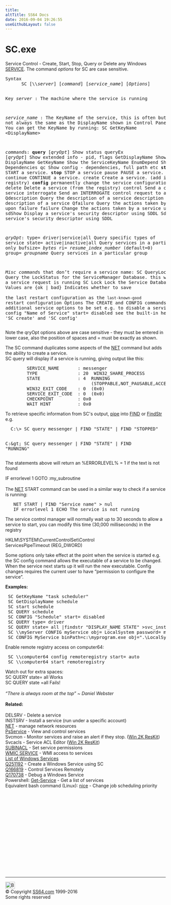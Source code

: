 ```yaml
---
title:
altTitle: SS64 Docs
date: 2016-09-04 19:26:55
useGithubLayout: false
---
```

<!-- #BeginLibraryItem "/Library/head_nt.lbi" --><!-- #EndLibraryItem --><h1>SC.exe</h1> 
<p> Service Control - Create, Start, Stop, Query or
Delete any Windows <a href="syntax-services.html">SERVICE</a>. 
 The command <i>options</i> for SC are case sensitive.</p>
<pre>Syntax
      SC [\\<i>server</i>] [<i>command</i>] [<i>service_name</i>] [<i>Options</i>]

Key
   <i>server</i>       : The machine where the service is running

   <i>service_name</i> : The KeyName of the service, this is often but not always
                  the same as the DisplayName shown in Control Panel, Services.
                  You can get the KeyName by running: 
                     SC GetKeyName &lt;DisplayName&gt;

   <i>command</i>s:
          <b>query</b>  [<i>qryOpt</i>]   Show status
          queryEx [<i>qryOpt</i>]  Show extended info - pid, flags
          GetDisplayName    Show the DisplayName
          GetKeyName        Show the ServiceKeyName
          EnumDepend        Show Dependencies
          qc                Show config - dependencies, full path etc
          <b>start</b>          START a service.
          <b>stop</b>           STOP a service
          pause          PAUSE a service.
          continue       CONTINUE a service.
          create         Create a service. (add it to the registry)
          <b>config</b>         permanently change the service configuration
          delete         Delete a service (from the registry)
          control        Send a control to a service
          interrogate    Send an INTERROGATE control request to a service
          Qdescription   Query the description of a service
          description    Change the description of a service
          Qfailure       Query the actions taken by a service upon failure
          failure        Change the actions taken by a service upon failure
          sdShow         Display a service's security descriptor using SDDL
          SdSet          Sets a service's security descriptor using SDDL

   <i>qryOpt</i>:
          type= driver|service|all
                         Query specific types of service
          state= active|inactive|all
                         Query services in a particular state only
          bufsize= <i>bytes</i> 
          ri= <i>resume_index_number</i> (default=0)
          group= <i>groupname</i>
                         Query services in a particular group

   <i>Misc command</i>s that don’t require a service name:
          SC  QueryLock  Query the LockStatus for the ServiceManager Database.
                         this will show if a service request is running
          SC  Lock       Lock the Service Database
          SC  BOOT       Values are {ok | bad} Indicates whether to save  
                         the last restart configuration as the `last-known-good`
                         restart configuration
   Options
     The CREATE and CONFIG commands allow additional service options to be set
     e.g. to disable a service: SC config "Name of Service" start= disabled
     see the built-in help for more: 'SC create' and 'SC config'</pre>
<p>Note the <span class="code">qryOpt</span> options above are case sensitive - they must be entered in lower case, also the position of spaces and = must be exactly as shown.</p>
<p>The SC command duplicates some aspects of the <a href="net.html">NET</a> command but adds the ability to create a service.<br> 
SC query will display if a service is running, giving output  like this: </p>
<pre>        SERVICE_NAME       : messenger
        TYPE               : 20  WIN32_SHARE_PROCESS
        STATE              : 4  RUNNING
                                (STOPPABLE,NOT_PAUSABLE,ACCEPTS_SHUTDOWN)
        WIN32_EXIT_CODE    : 0  (0x0)
        SERVICE_EXIT_CODE  : 0  (0x0)
        CHECKPOINT         : 0x0
        WAIT_HINT          : 0x0</pre>
<p>To retrieve specific information from SC's output, <a href="syntax-redirection.html">pipe</a>  into <a href="find.html">FIND</a> or <a href="findstr.html">FindStr</a><br>
  e.g.</p>
<pre>  C:\&gt; SC query messenger | FIND "STATE" | FIND "STOPPED"

  C:\&gt; SC query messenger | FIND "STATE" | FIND "RUNNING"</pre>
<p>The statements above  will return an %ERRORLEVEL% = 1 if the text is not found </p>
<p> <span class="code">IF errorlevel 1 GOTO :my_subroutine</span><b><br>
</b><br>
The <a href="net.html">NET</a> START command can be used in a similar way to 
check if a service is running:</p>
<pre>   NET START | FIND "Service name" &gt; nul
   IF errorlevel 1 ECHO The service is not running</pre>
<p> The service control manager will normally wait up to 30 seconds to allow a service to start, you can modify this time (30,000 milliseconds) in the registry</p>
<p class="code">HKLM\SYSTEM\CurrentControlSet\Control<br>
ServicesPipeTimeout 
(REG_DWORD)</p>
<p>Some options  only take effect at the point when the service is started 
e.g. the <span class="code">SC config</span> command allows the executable  of a service to be changed. When the service next starts up it will run the new executable. Config changes  requires the current user to have “permission to configure the service”. </p>
<p><b>Examples:</b></p>
<pre> SC GetKeyName "task scheduler"
 SC GetDisplayName schedule 
 SC start schedule
 SC QUERY schedule
 SC CONFIG "Schedule" start= disabled
 SC QUERY type= driver
 SC QUERY state= all |findstr "DISPLAY_NAME STATE" &gt;svc_installed.txt 
 SC \\myServer CONFIG myService obj= LocalSystem password= mypassword
 SC CONFIG MyService binPath=c:\myprogram.exe obj=".\LocalSystem" password=""
</pre>
<p> Enable remote registry access on computer64:<br>
</p>
<pre> SC \\computer64 config remoteregistry start= auto
 SC \\computer64 start remoteregistry</pre>
<p>Watch out for extra spaces: <br>
<span class="code">SC QUERY state= all</span> Works <br>
<span class="code">SC QUERY state =all</span> Fails! <br>
<br>
<i class="quote">“There is always room at the top” ~ Daniel Webster </i> <br>
<br>
<b>Related:</b><br><br>
 DELSRV - Delete a service <br>
INSTSRV - Install a service (run under a specific account)<br>
<a href="net.html">NET</a> - manage network resources<br>
<a href="psservice.html">PsService</a> - View and control services<br>
 Svcmon - Monitor services and raise an alert if they stop. (<a href="../links/windows.html#kits">Win 2K ResKit</a>) <br>
Svcacls - Service ACL Editor (<a href="../links/windows.html#kits">Win 2K ResKit</a>)<br>
<a href="subinacl.html">SUBINACL</a> - Set service permissions <span class="code"></span><br>
<a href="wmic.html">WMIC SERVICE</a> - WMI access to services<br>  
<a href="syntax-services.html">List of Windows Services</a> <br>
<a href="https://support.microsoft.com/kb/251192">Q251192</a> - Create a Windows Service using SC<br>
<a href="https://support.microsoft.com/kb/166819">Q166819</a> - Control Services Remotely<br>
<a href="https://support.microsoft.com/kb/170738">Q170738</a> - Debug a Windows  Service<br>
Powershell: <a href="../ps/get-service.html">Get-Service</a> - Get a list of services<br>
Equivalent bash command (Linux): <a href="../bash/nice.html">nice</a> - Change job scheduling priority</p><!-- #BeginLibraryItem "/Library/foot_nt.lbi" --><p>
<!-- windows300 -->
<ins class="adsbygoogle" style="display:inline-block;width:300px;height:250px" data-ad-client="ca-pub-6140977852749469" data-ad-slot="7649547908"></ins>
<script>
(adsbygoogle = window.adsbygoogle || []).push({});
</script></p>
<hr>
<div id="bl" class="footer"><a href="sc.html#"><img src="../images/top.png" width="30" height="22" alt="Back to the Top"></a></div>
<div id="br" class="footer, tagline">© Copyright <a href="../index.html">SS64.com</a> 1999-2016<br>
Some rights reserved</div><!-- #EndLibraryItem -->

